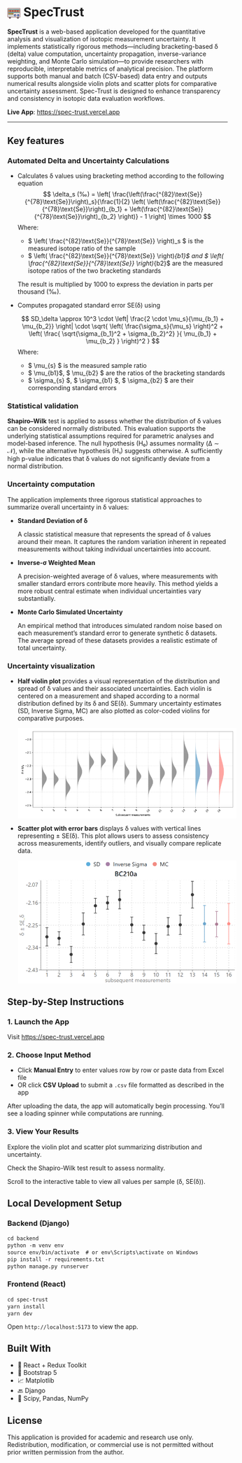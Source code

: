 # <img src="spec-trust/public/spectrometer.png" width="30" style="vertical-align: middle;"/> SpecTrust

**SpecTrust** is a web-based application developed for the quantitative analysis and visualization of isotopic measurement uncertainty. It implements statistically rigorous methods—including bracketing-based δ (delta) value computation, uncertainty propagation, inverse-variance weighting, and Monte Carlo simulation—to provide researchers with reproducible, interpretable metrics of analytical precision. The platform supports both manual and batch (CSV-based) data entry and outputs numerical results alongside violin plots and scatter plots for comparative uncertainty assessment. Spec-Trust is designed to enhance transparency and consistency in isotopic data evaluation workflows.

**Live App**: https://spec-trust.vercel.app

---

## Key features

### Automated Delta and Uncertainty Calculations
- Calculates δ values using bracketing method according to the following equation
  $$
  \delta_s (‰) = \left[ \frac{\left(\frac{^{82}\text{Se}}{^{78}\text{Se}}\right)_s}{\frac{1}{2} \left( \left(\frac{^{82}\text{Se}}{^{78}\text{Se}}\right)_{b_1} + \left(\frac{^{82}\text{Se}}{^{78}\text{Se}}\right)_{b_2} \right)} - 1 \right] \times 1000
  $$
  Where:
  - $ \left( \frac{^{82}\text{Se}}{^{78}\text{Se}} \right)_s $ is the measured isotope ratio of the sample
  - $ \left( \frac{^{82}\text{Se}}{^{78}\text{Se}} \right)_{b1}$ and $ \left( \frac{^{82}\text{Se}}{^{78}\text{Se}} \right)_{b2}$ are the measured isotope ratios of the two bracketing standards
  
  The result is multiplied by 1000 to express the deviation in parts per thousand (‰).


- Computes propagated standard error SE(δ) using

    $$
    SD_\delta \approx 10^3 \cdot \left| \frac{2 \cdot \mu_s}{\mu_{b_1} + \mu_{b_2}} \right| \cdot \sqrt{ \left( \frac{\sigma_s}{\mu_s} \right)^2 + \left( \frac{ \sqrt{\sigma_{b_1}^2 + \sigma_{b_2}^2} }{ \mu_{b_1} + \mu_{b_2} } \right)^2 }
    $$
    Where:
    - $ \mu_{s} $ is the measured sample ratio
    - $ \mu_{b1}$, $ \mu_{b2} $ are the ratios of the bracketing standards
    - $ \sigma_{s} $, $ \sigma_{b1} $, $ \sigma_{b2} $ are their corresponding standard errors

### Statistical validation
**Shapiro–Wilk** test is applied to assess whether the distribution of δ values can be considered normally distributed. This evaluation supports the underlying statistical assumptions required for parametric analyses and model-based inference. The null hypothesis (H₀) assumes normality (Δ ∼ 𝒩), while the alternative hypothesis (H₁) suggests otherwise. A sufficiently high p-value indicates that δ values do not significantly deviate from a normal distribution.

### Uncertainty computation

The application implements three rigorous statistical approaches to summarize overall uncertainty in δ values:
    
- **Standard Deviation of δ** 

    A classic statistical measure that represents the spread of δ values around their mean. It captures the random variation inherent in repeated measurements without taking individual uncertainties into account.
- **Inverse-σ Weighted Mean**

  A precision-weighted average of δ values, where measurements with smaller standard errors contribute more heavily. This method yields a more robust central estimate when individual uncertainties vary substantially.
- **Monte Carlo Simulated Uncertainty**

  An empirical method that introduces simulated random noise based on each measurement’s standard error to generate synthetic δ datasets. The average spread of these datasets provides a realistic estimate of total uncertainty.

### Uncertainty visualization

- **Half violin plot** provides a visual representation of the distribution and spread of δ values and their associated uncertainties. Each violin is centered on a measurement and shaped according to a normal distribution defined by its δ and SE(δ). Summary uncertainty estimates (SD, Inverse Sigma, MC) are also plotted as color-coded violins for comparative purposes.
    <p align="center">
        <img src="assets/half_violin_plot_example.png" alt="Half Violin Plot" style="max-width: 500px; display: block; margin: 0 auto;" />
    </p>  

- **Scatter plot with error bars** displays δ values with vertical lines representing ± SE(δ). This plot allows users to assess consistency across measurements, identify outliers, and visually compare replicate data.
    <p align="center">
        <img src="assets/scatter_plot_example.png" alt="Scatter plot" style="max-width: 500px; display: block; margin: 0 auto;" />
    </p>
 
  
## Step-by-Step Instructions
### 1. Launch the App
Visit https://spec-trust.vercel.app
### 2. Choose Input Method
- Click **Manual Entry** to enter values row by row or paste data from Excel file
- OR click **CSV Upload** to submit a `.csv` file formatted as described in the app

After uploading the data, the app will automatically begin processing. You’ll see a loading spinner while computations are running.

### 3. View Your Results
Explore the violin plot and scatter plot summarizing distribution and uncertainty.

Check the Shapiro-Wilk test result to assess normality.

Scroll to the interactive table to view all values per sample (δ, SE(δ)).

## Local Development Setup
### Backend (Django)
```
cd backend
python -m venv env
source env/bin/activate  # or env\Scripts\activate on Windows
pip install -r requirements.txt
python manage.py runserver
```
### Frontend (React)
```
cd spec-trust
yarn install
yarn dev
```
Open `http://localhost:5173` to view the app.

## Built With
- 🧩 React + Redux Toolkit
- 🎨 Bootstrap 5
- 📈 Matplotlib
- 🔙 Django 
- 🧪 Scipy, Pandas, NumPy

## License
This application is provided for academic and research use only. Redistribution, modification, or commercial use is not permitted without prior written permission from the author.